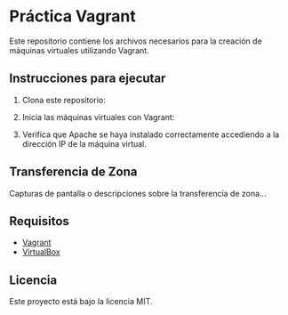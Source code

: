 # Práctica Vagrant

Este repositorio contiene los archivos necesarios para la creación de máquinas virtuales utilizando Vagrant.

## Instrucciones para ejecutar

1. Clona este repositorio:

2. Inicia las máquinas virtuales con Vagrant:

3. Verifica que Apache se haya instalado correctamente accediendo a la dirección IP de la máquina virtual.

## Transferencia de Zona

Capturas de pantalla o descripciones sobre la transferencia de zona...

## Requisitos

- [Vagrant](https://www.vagrantup.com/downloads)
- [VirtualBox](https://www.virtualbox.org/wiki/Downloads)

## Licencia

Este proyecto está bajo la licencia MIT.

